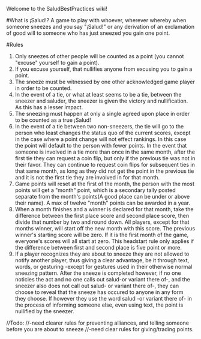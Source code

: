Welcome to the SaludBestPractices wiki!

#What is ¡Salud!?
A game to play with whoever, wherever whereby when someone sneezes and you say "¡Salud!" or any derivation of an exclamation of good will to someone who has just sneezed you gain one point.

#Rules
1. Only sneezes of other people will be counted as a point (you cannot "excuse" yourself to gain a point).
2. If you excuse yourself, that nullifies anyone from excusing you to gain a point.
3. The sneeze must be witnessed by one other acknowledged game player in order to be counted.
4. In the event of a tie, or what at least seems to be a tie, between the sneezer and saluder, the sneezer is given the victory and nullification. As this has a lesser impact.
5. The sneezing must happen at only a single agreed upon place in order to be counted as a true ¡Salud!
6. In the event of a tie between two non-sneezers, the tie will go to the person who least changes the status quo of the current scores, except in the case where a point change will not effect rankings. In this case the point will default to the person with fewer points. In the event that someone is involved in a tie more than once in the same month, after the first tie they can request a coin flip, but only if the previous tie was not in their favor.  They can continue to request coin flips for subsequent ties in that same month, as long as they did not get the point in the previous tie and it is not the first tie they are involved in for that month.
7. Game points will reset at the first of the month, the person with the most points will get a "month" point, which is a secondary tally posted separate from the month's points(A good place can be under or above their name). A max of twelve "month" points can be awarded in a year.
8. When a month finishes and a winner is declared for that month, take the difference between the first place score and second place score, then divide that number by two and round down.  All players, except for that months winner, will start off the new month with this score. The previous winner's starting score will be zero.  If it is the first month of the game, everyone's scores will all start at zero. This headstart rule only applies if the difference between first and second place is five point or more.
9. If a player recognizes they are about to sneeze they are not allowed to notify another player, thus giving a clear advantage, be it through text, words, or gesturing -except for gestures used in their otherwise normal sneezing pattern.  After the sneeze is completed however, if no one noticies the act and no one calls out salud-or variant there of-, and the sneezer also does not call out salud- or variant there of-, they can choose to reveal that the sneeze has occured to anyone in any form they choose.  If however they use the word salud -or variant there of- in the process of informing someone else, even using text, the point is nullified by the sneezer.

//Todo:
//-need clearer rules for preventing alliances, and telling someone before you are about to sneeze
//-need clear rules for giving/trading points.
